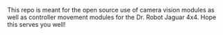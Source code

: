 This repo is meant for the open source use of camera vision modules as well as controller movement modules for the Dr. Robot Jaguar 4x4. 
Hope this serves you well!
